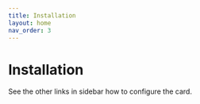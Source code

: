 ```yaml
---
title: Installation
layout: home
nav_order: 3
---
```


# Installation

See the other links in sidebar how to configure the card.

